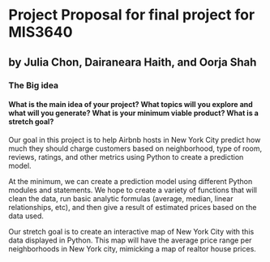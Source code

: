 # Project Proposal for final project for MIS3640
## by Julia Chon, Dairaneara Haith, and Oorja Shah

### The Big idea
#### What is the main idea of your project? What topics will you explore and what will you generate? What is your minimum viable product? What is a stretch goal?

Our goal in this project is to help Airbnb hosts in New York City predict how much they should charge customers based on neighborhood, type of room, reviews, ratings, and other metrics using Python to create a prediction model. 

At the minimum, we can create a prediction model using different Python modules and statements. We hope to create a variety of functions that will clean the data, run basic analytic formulas (average, median, linear relationships, etc), and then give a result of estimated prices based on the data used.

Our stretch goal is to create an interactive map of New York City with this data displayed in Python. This map will have the average price range per neighborhoods in New York city, mimicking a map of realtor house prices. 
